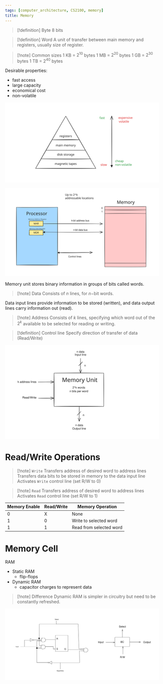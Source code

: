 ```yaml
---
tags: [computer_architecture, CS2100, memory]
title: Memory
---
```

> [!definition] Byte
> 8 bits

> [!definition] Word
> A unit of transfer between main memory and registers, usually size of register.

> [!note] Common sizes
> 1 KB = $2^{10}$ bytes
> 1 MB = $2^{20}$ bytes
> 1 GB = $2^{30}$ bytes
> 1 TB = $2^{40}$ bytes
> 

Desirable properties:
- fast access
- large capacity
- economical cost
- non-volatile

![memory-hierarchy](media/memory-hierarchy.svg)


![data-transfer](media/data-transfer.svg)

Memory unit stores binary information in groups of bits called words.

> [!note] Data
> Consists of $n$ lines, for $n-$bit words.

Data input lines provide information to be stored (written), and data output lines carry information out  (read).

> [!note] Address
> Consists of $k$ lines, specifying which word out of the $2^k$ available to be selected for reading or writing.

> [!definition] Control line
> Specify direction of transfer of data (Read/Write)


![memory-unit](media/memory-unit.svg)
# Read/Write Operations

> [!note] `Write`
> Transfers address of desired word to address lines
> Transfers data bits to be stored in memory to the data input line
> Activates `Write` control line (set R/W to 0)

> [!note] `Read`
> Transfers address of desired word to address lines
> Activates `Read` control line (set R/W to 1)


| Memory Enable | Read/Write | Memory Operation        |
| ------------- | ---------- | ----------------------- |
| 0             | X          | None                    |
| 1             | 0          | Write to selected word  |
| 1             | 1          | Read from selected word |
# Memory Cell

RAM
- Static RAM
	- flip-flops
- Dynamic RAM
	- capacitor charges to represent data

> [!note] Difference
> Dynamic RAM is simpler in circuitry but need to be constantly refreshed.

![memory-cell](media/memory-cell.svg)

